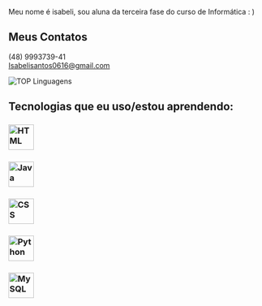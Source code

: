 Meu nome é isabeli, sou aluna da terceira fase do curso de Informática : )
<br>
## Meus Contatos
(48) 9993739-41<br>
Isabelisantos0616@gmail.com

![TOP Linguagens](https://github-readme-stats.vercel.app/api/top-langs/?username=isabelimachado&layout=compact&theme=dracula)

## Tecnologias que eu uso/estou aprendendo:

### <img src="https://upload.wikimedia.org/wikipedia/commons/6/6a/HTML5_logo_and_wordmark.svg" alt="HTML" width="50" height="50">
### <img src="https://upload.wikimedia.org/wikipedia/commons/1/1b/Java_logo_and_wordmark.svg" alt="Java" width="50" height="50">
### <img src="https://upload.wikimedia.org/wikipedia/commons/6/62/CSS3_logo.svg" alt="CSS" width="50" height="50">
### <img src="https://upload.wikimedia.org/wikipedia/commons/c/c3/Python-logo-notext.svg" alt="Python" width="50" height="50">
### <img src="https://upload.wikimedia.org/wikipedia/commons/0/0a/MySQL_logo.svg" alt="MySQL" width="50" height="50">

